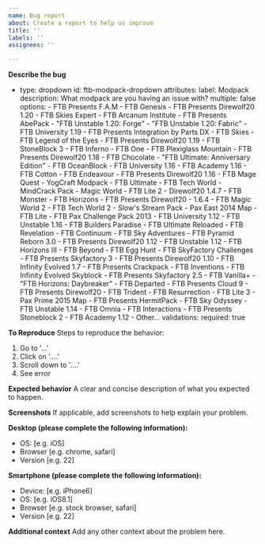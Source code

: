 ```yaml
---
name: Bug report
about: Create a report to help us improve
title: ''
labels: ''
assignees: ''

---
```


**Describe the bug**
  - type: dropdown
    id: ftb-modpack-dropdown
    attributes:
      label: Modpack
      description: What modpack are you having an issue with?
      multiple: false
      options:
        - FTB Presents F.A.M
        - FTB Genesis
        - FTB Presents Direwolf20 1.20
        - FTB Skies Expert
        - FTB Arcanum Institute
        - FTB Presents AbePack
        - "FTB Unstable 1.20: Forge"
        - "FTB Unstable 1.20: Fabric"
        - FTB University 1.19
        - FTB Presents Integration by Parts DX
        - FTB Skies
        - FTB Legend of the Eyes
        - FTB Presents Direwolf20 1.19
        - FTB StoneBlock 3
        - FTB Inferno
        - FTB One
        - FTB Plexiglass Mountain
        - FTB Presents Direwolf20 1.18
        - FTB Chocolate
        - "FTB Ultimate: Anniversary Edition"
        - FTB OceanBlock
        - FTB University 1.16
        - FTB Academy 1.16
        - FTB Cotton
        - FTB Endeavour
        - FTB Presents Direwolf20 1.16
        - FTB Mage Quest
        - YogCraft Modpack
        - FTB Ultimate
        - FTB Tech World
        - MindCrack Pack
        - Magic World
        - FTB Lite 2
        - Direwolf20 1.4.7
        - FTB Monster
        - FTB Horizons
        - FTB Presents Direwolf20 - 1.6.4
        - FTB Magic World 2
        - FTB Tech World 2
        - Slow's Stream Pack
        - Pax East 2014 Map
        - FTB Lite
        - FTB Pax Challenge Pack 2013
        - FTB University 1.12
        - FTB Unstable 1.16
        - FTB Builders Paradise
        - FTB Ultimate Reloaded
        - FTB Revelation
        - FTB Continuum
        - FTB Sky Adventures
        - FTB Pyramid Reborn 3.0
        - FTB Presents Direwolf20 1.12
        - FTB Unstable 1.12
        - FTB Horizons III
        - FTB Beyond
        - FTB Egg Hunt
        - FTB SkyFactory Challenges
        - FTB Presents Skyfactory 3
        - FTB Presents Direwolf20 1.10
        - FTB Infinity Evolved 1.7
        - FTB Presents Crackpack
        - FTB Inventions
        - FTB Infinity Evolved Skyblock
        - FTB Presents Skyfactory 2.5
        - FTB Vanilla+
        - "FTB Horizons: Daybreaker"
        - FTB Departed
        - FTB Presents Cloud 9
        - FTB Presents Direwolf20
        - FTB Trident
        - FTB Resurrection
        - FTB Lite 3
        - Pax Prime 2015 Map
        - FTB Presents HermitPack
        - FTB Sky Odyssey
        - FTB Unstable 1.14
        - FTB Omnia
        - FTB Interactions
        - FTB Presents Stoneblock 2
        - FTB Academy 1.12
        - Other...
    validations:
      required: true
    
**To Reproduce**
Steps to reproduce the behavior:
1. Go to '...'
2. Click on '....'
3. Scroll down to '....'
4. See error

**Expected behavior**
A clear and concise description of what you expected to happen.

**Screenshots**
If applicable, add screenshots to help explain your problem.

**Desktop (please complete the following information):**
 - OS: [e.g. iOS]
 - Browser [e.g. chrome, safari]
 - Version [e.g. 22]

**Smartphone (please complete the following information):**
 - Device: [e.g. iPhone6]
 - OS: [e.g. iOS8.1]
 - Browser [e.g. stock browser, safari]
 - Version [e.g. 22]

**Additional context**
Add any other context about the problem here.
